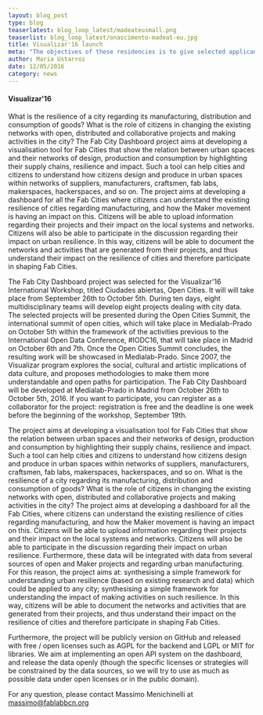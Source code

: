 ```yaml
---
layout: blog_post
type: blog
teaserlatest: blog_loop_latest/madeateusmall.png
teaserlist: blog_loop_latest/onascimento-madeat-eu.jpg
title: Visualizar'16 launch
meta: "The objectives of these residencies is to give selected applicants sustained access to appropriate traditional and digital workshop and technical support processes to enable participants to develop a project that creatively investigates the potential offered by digital ‘maker’ technologies and to explore how these new processes might integrate with their existing methods and workflows."
author: Maria Ustarroz
date: 12/05/2016
category: news
---
```



<h4>Visualizar'16</h4>

What is the resilience of a city regarding its manufacturing, distribution and consumption of goods? What is the role of citizens in changing the existing networks with open, distributed and collaborative projects and making activities in the city? The Fab City Dashboard project aims at developing a visualisation tool for Fab Cities that show the relation between urban spaces and their networks of design, production and consumption by highlighting their supply chains, resilience and impact. Such a tool can help cities and citizens to understand how citizens design and produce in urban spaces within networks of suppliers, manufacturers, craftsmen, fab labs, makerspaces, hackerspaces, and so on. The project aims at developing a dashboard for all the Fab Cities where citizens can understand the existing resilience of cities regarding manufacturing, and how the Maker movement is having an impact on this. Citizens will be able to upload information regarding their projects and their impact on the local systems and networks. Citizens will also be able to participate in the discussion regarding their impact on urban resilience. In this way, citizens will be able to document the networks and activities that are generated from their projects, and thus understand their impact on the resilience of cities and therefore participate in shaping Fab Cities.

The Fab City Dashboard project was selected for the Visualizar'16 International Workshop, titled Ciudades abiertas, Open Cities. It will will take place from September 26th to October 5th. During ten days, eight multidisciplinary teams will develop eight projects dealing with city data. The selected projects will be presented during the Open Cities Summit, the international summit of open cities, which will take place in Medialab-Prado on October 5th within the framework of the activities previous to the International Open Data Conference, #IODC16, that will take place in Madrid on October 6th and 7th. Once the Open Cities Summit concludes, the resulting work will be showcased in Medialab-Prado. Since 2007, the Visualizar program explores the social, cultural and artistic implications of data culture, and proposes methodologies to make them more understandable and open paths for participation.
The Fab City Dashboard will be developed at Medialab-Prado in Madrid from October 26th to October 5th, 2016. If you want to participate, you can register as a collaborator for the project: registration is free and the deadline is one week before the beginning of the workshop, September 19th.

The project aims at developing a visualisation tool for Fab Cities that show the relation between urban spaces and their networks of design, production and consumption by highlighting their supply chains, resilience and impact. Such a tool can help cities and citizens to understand how citizens design and produce in urban spaces within networks of suppliers, manufacturers, craftsmen, fab labs, makerspaces, hackerspaces, and so on. What is the resilience of a city regarding its manufacturing, distribution and consumption of goods? What is the role of citizens in changing the existing networks with open, distributed and collaborative projects and making activities in the city? The project aims at developing a dashboard for all the Fab Cities, where citizens can understand the existing resilience of cities regarding manufacturing, and how the Maker movement is having an impact on this. Citizens will be able to upload information regarding their projects and their impact on the local systems and networks. Citizens will also be able to participate in the discussion regarding their impact on urban resilience. Furthermore, these data will be integrated with data from several sources of open and Maker projects and regarding urban manufacturing. For this reason, the project aims at:
synthesising a simple framework for understanding urban resilience (based on existing research and data) which could be applied to any city;
synthesising a simple framework for understanding the impact of making activities on such resilience. In this way, citizens will be able to document the networks and activities that are generated from their projects, and thus understand their impact on the resilience of cities and therefore participate in shaping Fab Cities.

Furthermore, the project will be publicly version on GitHub and released with free / open licenses such as AGPL for the backend and LGPL or MIT for libraries. We aim at implementing an open API system on the dashboard, and release the data openly (though the specific licenses or strategies will be constrained by the data sources, so we will try to use as much as possible data under open licenses or in the public domain).

For any question, please contact Massimo Menichinelli at massimo@fablabbcn.org
